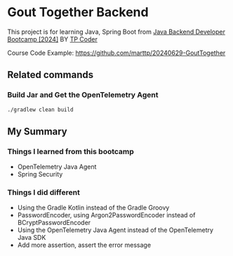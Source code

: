 # Gout Together Backend

This project is for learning Java, Spring Boot
from [Java Backend Developer Bootcamp \[2024\]](https://www.youtube.com/playlist?list=PLm3A9eDaMzukMQtdDoeOR-HbFN35vieQY)
BY [TP Coder](https://www.youtube.com/@tpcoder)

Course Code Example: <https://github.com/marttp/20240629-GoutTogether>

## Related commands

### Build Jar and Get the OpenTelemetry Agent

```bash
./gradlew clean build
```

## My Summary
### Things I learned from this bootcamp
- OpenTelemetry Java Agent 
- Spring Security

### Things I did different
- Using the Gradle Kotlin instead of the Gradle Groovy
- PasswordEncoder, using Argon2PasswordEncoder instead of BCryptPasswordEncoder
- Using the OpenTelemetry Java Agent instead of the OpenTelemetry Java SDK
- Add more assertion, assert the error message
